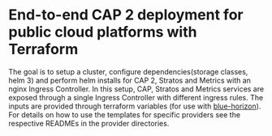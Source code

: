 # End-to-end CAP 2 deployment for public cloud platforms with Terraform

The goal is to setup a cluster, configure dependencies(storage classes, helm 3) and perform helm installs for CAP 2, Stratos and Metrics with an nginx Ingress Controller. In this setup, CAP, Stratos and Metrics services are exposed through a single Ingress Controller with different ingress rules. The inputs are provided  through terraform variables (for use with [blue-horizon](https://github.com/SUSE-Enceladus/blue-horizon)). For details on how to use the templates for specific providers see the respective READMEs in the provider directories.
